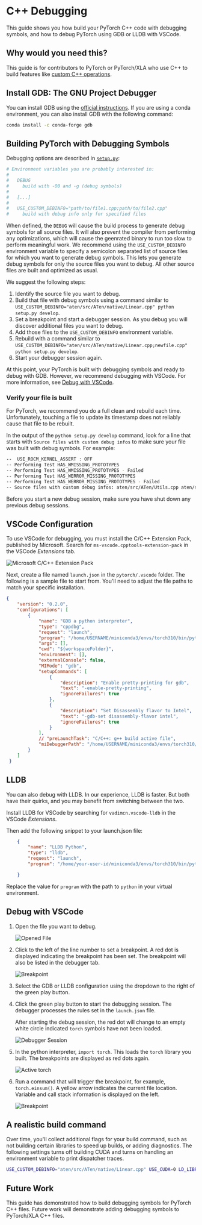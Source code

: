 # C++ Debugging

This guide shows you how build your PyTorch C++ code with debugging symbols, and
how to debug PyTorch using GDB or LLDB with VSCode.

## Why would you need this?

This guide is for contributors to PyTorch or PyTorch/XLA who use C++ to build
features like
[custom C++ operations](https://pytorch.org/tutorials/advanced/cpp_custom_ops.html).

## Install GDB: The GNU Project Debugger

You can install GDB using the
[official instructions](https://www.sourceware.org/gdb/). If you are using a
conda environment, you can also install GDB with the following command:

```sh
conda install -c conda-forge gdb
```

## Building PyTorch with Debugging Symbols

Debugging options are described in
[`setup.py`](<(https://github.com/pytorch/pytorch/blob/300e0ee13c08ef77e88f32204a2e0925c17ce216/setup.py#L2C1-L11C53)>):

```python
# Environment variables you are probably interested in:
#
#   DEBUG
#     build with -O0 and -g (debug symbols)
#
#   [...]
#
#   USE_CUSTOM_DEBINFO="path/to/file1.cpp;path/to/file2.cpp"
#     build with debug info only for specified files
```

When defined, the `DEBUG` will cause the build process to generate debug symbols
for all source files. It will also prevent the compiler from performing any
optimizations, which will cause the geenrated binary to run too slow to perform
meaningful work. We recommend using the `USE_CUSTOM_DEBINFO` environment
variable to specify a semicolon separated list of source files for which you
want to generate debug symbols. This lets you generate debug symbols for only
the source files you want to debug. All other source files are built and
optimized as usual.

We suggest the following steps:

1. Identify the source file you want to debug.
1. Build that file with debug symbols using a command similar to
   `USE_CUSTOM_DEBINFO="aten/src/ATen/native/Linear.cpp" python setup.py develop`.
1. Set a breakpoint and start a debugger session. As you debug you will discover
   additional files you want to debug.
1. Add those files to the `USE_CUSTOM_DEBINFO` environment variable.
1. Rebuild with a command similar to
   `USE_CUSTOM_DEBINFO="aten/src/ATen/native/Linear.cpp;newfile.cpp" python setup.py develop`.
1. Start your debugger session again.

At this point, your PyTorch is built with debugging symbols and ready to debug
with GDB. However, we recommend debugging with VSCode. For more information, see
[Debug with VSCode](debug-with-vscode).

### Verify your file is built

For PyTorch, we recommend you do a full clean and rebuild each time.
Unfortunately, touching a file to update its timestamp does not reliably cause
that file to be rebuilt.

In the output of the `python setup.py develop` command, look for a line that
starts with `Source files with custom debug infos` to make sure your file was
built with debug symbols. For example:

```sh
--  USE_ROCM_KERNEL_ASSERT : OFF
-- Performing Test HAS_WMISSING_PROTOTYPES
-- Performing Test HAS_WMISSING_PROTOTYPES - Failed
-- Performing Test HAS_WERROR_MISSING_PROTOTYPES
-- Performing Test HAS_WERROR_MISSING_PROTOTYPES - Failed
-- Source files with custom debug infos: aten/src/ATen/Utils.cpp aten/src/ATen/ScalarOps.cpp aten/src/ATen/EmptyTensor.cpp aten/src/ATen/core/Tensor.cpp aten/src/ATen/native/Linear.cpp
```

Before you start a new debug session, make sure you have shut down any previous
debug sessions.

## VSCode Configuration

To use VSCode for debugging, you must install the C/C++ Extension Pack,
published by Microsoft. Search for `ms-vscode.cpptools-extension-pack` in the
VSCode *Extensions* tab.

![Microsoft C/C++ Extension Pack](../_static/img/debugger0_pack.png)

Next, create a file named `launch.json` in the `pytorch/.vscode` folder. The
following is a sample file to start from. You'll need to adjust the file paths
to match your specific installation.

```json
{
    "version": "0.2.0",
    "configurations": [
        {
            "name": "GDB a python interpreter",
            "type": "cppdbg",
            "request": "launch",
            "program": "/home/USERNAME/miniconda3/envs/torch310/bin/python", // Replace with your executable's path
            "args": [],
            "cwd": "${workspaceFolder}",
            "environment": [],
            "externalConsole": false,
            "MIMode": "gdb",
            "setupCommands": [
                {
                    "description": "Enable pretty-printing for gdb",
                    "text": "-enable-pretty-printing",
                    "ignoreFailures": true
                },
                {
                    "description": "Set Disassembly flavor to Intel",
                    "text": "-gdb-set disassembly-flavor intel",
                    "ignoreFailures": true
                }
            ],
            // "preLaunchTask": "C/C++: g++ build active file",
            "miDebuggerPath": "/home/USERNAME/miniconda3/envs/torch310/bin/gdb" // Replace with your gdb location
        }
    ]
 }
```

## LLDB

You can also debug with LLDB. In our experience, LLDB is faster. But both have
their quirks, and you may benefit from switching between the two.

Install LLDB for VSCode by searching for `vadimcn.vscode-lldb` in the VSCode
*Extensions*.

Then add the following snippet to your launch.json file:

```json
    {
        "name": "LLDB Python",
        "type": "lldb",
        "request": "launch",
        "program": "/home/your-user-id/miniconda3/envs/torch310/bin/python",

    }
```

Replace the value for `program` with the path to `python` in your virtual
environment.

## Debug with VSCode

1. Open the file you want to debug.

   ![Opened File](../_static/img/debugger1_file.png)

1. Click to the left of the line number to set a breakpoint. A red dot is
   displayed indicating the breakpoint has been set. The breakpoint will also be
   listed in the debugger tab.

   ![Breakpoint](../_static/img/debugger2_breakpoint.png)

1. Select the GDB or LLDB configuration using the dropdown to the right of the
   green play button.

1. Click the green play button to start the debugging session. The debugger
   processes the rules set in the `launch.json` file.

   After starting the debug session, the red dot will change to an empty white
   circle indicated `torch` symbols have not been loaded.

   ![Debugger Session](../_static/img/debugger3_session.png)

1. In the python interpreter, `import torch`. This loads the `torch` library you
   built. The breakpoints are displayed as red dots again.

   ![Active torch](../_static/img/debugger4_active.png)

1. Run a command that will trigger the breakpoint, for example,
   `torch.einsum()`. A yellow arrow indicates the current file location.
   Variable and call stack information is displayed on the left.

   ![Breakpoint](../_static/img/debugger5_break.png)

## A realistic build command

Over time, you'll collect additional flags for your build command, such as not
building certain libraries to speed up builds, or adding diagnostics. The
following settings turns off building CUDA and turns on handling an environment
variable to print dispatcher traces.

```sh
USE_CUSTOM_DEBINFO="aten/src/ATen/native/Linear.cpp" USE_CUDA=0 LD_LIBRARY_PATH=/home/USERNAME/miniconda3/envs/torch310/lib CFLAGS="-DHAS_TORCH_SHOW_DISPATCH_TRACE" python setup.py develop
```

## Future Work

This guide has demonstrated how to build debugging symbols for PyTorch C++
files. Future work will demonstrate adding debugging symbols to PyTorch/XLA C++
files.
